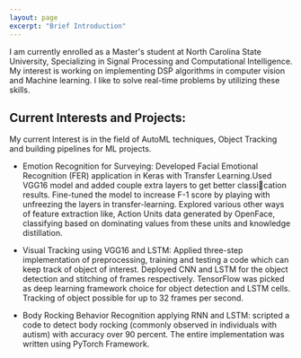 ```yaml
---
layout: page
excerpt: "Brief Introduction"
---
```


I am currently enrolled as a Master's student at North Carolina State University, Specializing in Signal Processing and Computational Intelligence. My interest is working on implementing DSP algorithms in computer vision and Machine learning. I like to solve real-time problems by utilizing these skills.

## Current Interests and Projects:
My current Interest is in the field of AutoML techniques, Object Tracking and building pipelines for ML projects.  

- Emotion Recognition for Surveying: Developed Facial Emotional Recognition (FER) application in Keras with
Transfer Learning.Used VGG16 model and added couple extra layers to get better classication results. Fine-tuned the
model to increase F-1 score by playing with unfreezing the layers in transfer-learning. Explored various other ways of
feature extraction like, Action Units data generated by OpenFace, classifying based on dominating values from these
units and knowledge distillation.

- Visual Tracking using VGG16 and LSTM: Applied three-step implementation of preprocessing, training and
testing a code which can keep track of object of interest. Deployed CNN and LSTM for the object detection and
stitching of frames respectively. TensorFlow was picked as deep learning framework choice for object detection and
LSTM cells. Tracking of object possible for up to 32 frames per second.

- Body Rocking Behavior Recognition applying RNN and LSTM: scripted a code to detect body rocking
(commonly observed in individuals with autism) with accuracy over 90 percent. The entire implementation was written
using PyTorch Framework.
